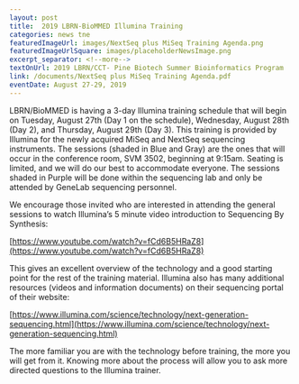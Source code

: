 ```yaml
---
layout: post
title:  2019 LBRN-BioMMED Illumina Training
categories: news tne
featuredImageUrl: images/NextSeq plus MiSeq Training Agenda.png
featuredImageUrlSquare: images/placeholderNewsImage.png
excerpt_separator: <!--more-->
textOnUrl: 2019 LBRN/CCT- Pine Biotech Summer Bioinformatics Program
link: /documents/NextSeq plus MiSeq Training Agenda.pdf
eventDate: August 27-29, 2019
---
```

LBRN/BioMMED is having a 3-day Illumina training schedule that will begin on Tuesday, August 27th (Day 1 on the schedule), Wednesday, August 28th (Day 2), and Thursday, August 29th (Day 3).  This training is provided by Illumina for the newly acquired MiSeq and NextSeq sequencing instruments.  <!--more--> The  sessions (shaded in Blue and Gray) are the ones that will occur in the conference room, SVM 3502, beginning at 9:15am.  Seating is limited, and we will do our best to accommodate everyone.  The sessions shaded in Purple will be done within the sequencing lab and only be attended by GeneLab sequencing personnel.  

We encourage those invited who are interested in attending the general sessions to watch Illumina’s 5 minute video introduction to Sequencing By Synthesis:

[https://www.youtube.com/watch?v=fCd6B5HRaZ8](https://www.youtube.com/watch?v=fCd6B5HRaZ8)

This gives an excellent overview of the technology and a good starting point for the rest of the training material.  Illumina also has many additional resources (videos and information documents) on their sequencing portal of their website:

[https://www.illumina.com/science/technology/next-generation-sequencing.html](https://www.illumina.com/science/technology/next-generation-sequencing.html)

The more familiar you are with the technology before training, the more you will get from it.  Knowing more about the process will allow you to ask more directed questions to the Illumina trainer.
